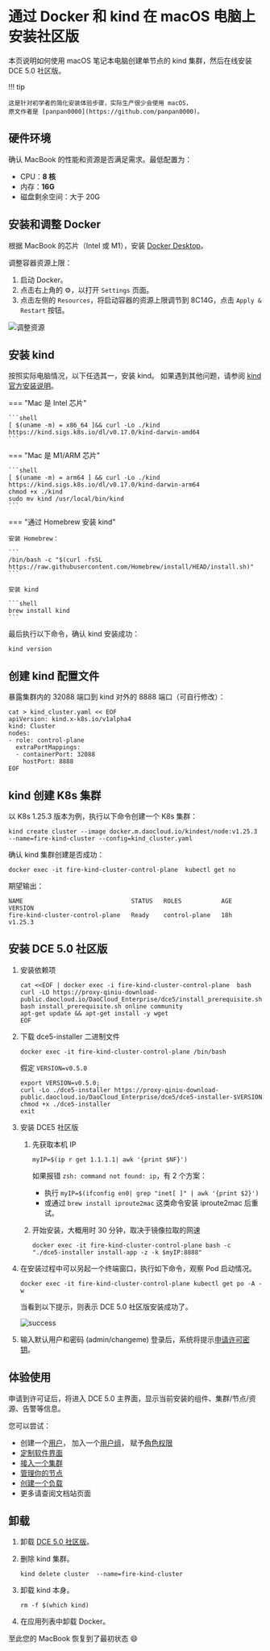# 通过 Docker 和 kind 在 macOS 电脑上安装社区版

本页说明如何使用 macOS 笔记本电脑创建单节点的 kind 集群，然后在线安装 DCE 5.0 社区版。

!!! tip

    这是针对初学者的简化安装体验步骤，实际生产很少会使用 macOS，
    原文作者是 [panpan0000](https://github.com/panpan0000)。

## 硬件环境

确认 MacBook 的性能和资源是否满足需求。最低配置为：

- CPU：**8 核**
- 内存：**16G**
- 磁盘剩余空间：大于 20G

## 安装和调整 Docker

根据 MacBook 的芯片（Intel 或 M1），安装 [Docker Desktop](https://docs.docker.com/desktop/install/mac-install/)。

调整容器资源上限：

1. 启动 Docker。
1. 点击右上角的 ⚙️，以打开 `Settings` 页面。
1. 点击左侧的 `Resources`，将启动容器的资源上限调节到 8C14G，点击 `Apply & Restart` 按钮。

![调整资源](https://docs.daocloud.io/daocloud-docs-images/docs/blogs/images/docker.png)

## 安装 kind

按照实际电脑情况，以下任选其一，安装 kind。
如果遇到其他问题，请参阅 [kind 官方安装说明](https://kind.sigs.k8s.io/docs/user/quick-start/#installation)。

=== "Mac 是 Intel 芯片"

    ```shell
    [ $(uname -m) = x86_64 ]&& curl -Lo ./kind https://kind.sigs.k8s.io/dl/v0.17.0/kind-darwin-amd64
    ```

=== "Mac 是 M1/ARM 芯片"

    ```shell
    [ $(uname -m) = arm64 ] && curl -Lo ./kind https://kind.sigs.k8s.io/dl/v0.17.0/kind-darwin-arm64
    chmod +x ./kind
    sudo mv kind /usr/local/bin/kind
    ```

=== "通过 Homebrew 安装 kind"

    安装 Homebrew：

    ```
    /bin/bash -c "$(curl -fsSL https://raw.githubusercontent.com/Homebrew/install/HEAD/install.sh)"
    ```

    安装 kind

    ```shell
    brew install kind
    ```

最后执行以下命令，确认 kind 安装成功：

```shell
kind version
```

## 创建 kind 配置文件

暴露集群内的 32088 端口到 kind 对外的 8888 端口（可自行修改）：

```shell
cat > kind_cluster.yaml << EOF
apiVersion: kind.x-k8s.io/v1alpha4
kind: Cluster
nodes:
- role: control-plane
  extraPortMappings:
  - containerPort: 32088
    hostPort: 8888
EOF
```

## kind 创建 K8s 集群

以 K8s 1.25.3 版本为例，执行以下命令创建一个 K8s 集群：

```shell
kind create cluster --image docker.m.daocloud.io/kindest/node:v1.25.3 --name=fire-kind-cluster --config=kind_cluster.yaml
```

确认 kind 集群创建是否成功：

```shell
docker exec -it fire-kind-cluster-control-plane  kubectl get no
```

期望输出：

```console
NAME                              STATUS   ROLES           AGE   VERSION
fire-kind-cluster-control-plane   Ready    control-plane   18h   v1.25.3
```

## 安装 DCE 5.0 社区版

1. 安装依赖项

    ```shell
    cat <<EOF | docker exec -i fire-kind-cluster-control-plane  bash
    curl -LO https://proxy-qiniu-download-public.daocloud.io/DaoCloud_Enterprise/dce5/install_prerequisite.sh
    bash install_prerequisite.sh online community
    apt-get update && apt-get install -y wget
    EOF
    ```

1. 下载 dce5-installer 二进制文件

    ```shell
    docker exec -it fire-kind-cluster-control-plane /bin/bash
    ```

    假定 `VERSION=v0.5.0`

    ```shell
    export VERSION=v0.5.0; 
    curl -Lo ./dce5-installer https://proxy-qiniu-download-public.daocloud.io/DaoCloud_Enterprise/dce5/dce5-installer-$VERSION
    chmod +x ./dce5-installer
    exit
    ```

1. 安装 DCE5 社区版

    1. 先获取本机 IP

        ```shell
        myIP=$(ip r get 1.1.1.1| awk '{print $NF}')
        ```

        如果报错 `zsh: command not found: ip`，有 2 个方案：

        - 执行 `myIP=$(ifconfig en0| grep "inet[ ]" | awk '{print $2}')`
        - 或通过 `brew install iproute2mac` 这类命令安装 iproute2mac 后重试。

    1. 开始安装，大概用时 30 分钟，取决于镜像拉取的网速

        ```shell
        docker exec -it fire-kind-cluster-control-plane bash -c "./dce5-installer install-app -z -k $myIP:8888"
        ```

1. 在安装过程中可以另起一个终端窗口，执行如下命令，观察 Pod 启动情况。

    ```shell
    docker exec -it fire-kind-cluster-control-plane kubectl get po -A -w
    ```

    当看到以下提示，则表示 DCE 5.0 社区版安装成功了。

    ![success](https://docs.daocloud.io/daocloud-docs-images/docs/blogs/images/success.jpg)

1. 输入默认用户和密码 (admin/changeme) 登录后，系统将提示[申请许可密钥](../dce/license0.md)。

## 体验使用

申请到许可证后，将进入 DCE 5.0 主界面，显示当前安装的组件、集群/节点/资源、告警等信息。

您可以尝试：

- 创建一个[用户](../ghippo/user-guide/access-control/user.md)，
  加入一个[用户组](../ghippo/user-guide/access-control/group.md)，
  赋予[角色权限](../ghippo/user-guide/access-control/role.md)
- [定制软件界面](../ghippo/user-guide/platform-setting/appearance.md)
- [接入一个集群](../kpanda/user-guide/clusters/integrate-cluster.md)
- [管理你的节点](../kpanda/user-guide/nodes/node-check.md)
- [创建一个负载](../kpanda/user-guide/workloads/create-deployment.md)
- 更多请查阅文档站页面

## 卸载

1. 卸载 [DCE 5.0 社区版](../install/uninstall.md)。
1. 删除 kind 集群。

    ```
    kind delete cluster  --name=fire-kind-cluster
    ```

1. 卸载 kind 本身。

    ```
    rm -f $(which kind)
    ```

1. 在应用列表中卸载 Docker。

至此您的 MacBook 恢复到了最初状态 😄
